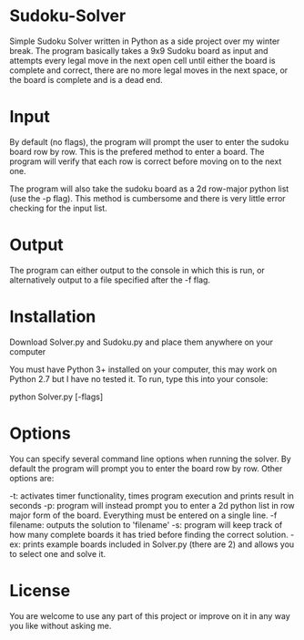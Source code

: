 Sudoku-Solver
=============

Simple Sudoku Solver written in Python as a side project over my winter break.
The program basically takes a 9x9 Sudoku board as input and attempts every legal move in the next open cell until either the board is complete and correct, there are no more legal moves in the next space, or the board is complete and is a dead end.

Input
=====

By default (no flags), the program will prompt the user to enter the sudoku board row by row. This is the prefered method to enter a board. The program will verify that each row is correct before moving on to the next one.

The program will also take the sudoku board as a 2d row-major python list (use the -p flag). This method is cumbersome and there is very little error checking for the input list.

Output
======

The program can either output to the console in which this is run, or alternatively output to a file specified after the -f flag.

Installation
============
Download Solver.py and Sudoku.py and place them anywhere on your computer

You must have Python 3+ installed on your computer, this may work on Python 2.7 but I have no tested it.
To run, type this into your console:

python Solver.py [-flags]

Options
=======
You can specify several command line options when running the solver. By default the program will prompt you to enter the board row by row. Other options are:

  -t: activates timer functionality, times program execution and prints result in seconds
  -p: program will instead prompt you to enter a 2d python list in row major form of the board. Everything must be entered on a single line.
  -f filename: outputs the solution to 'filename'
  -s: program will keep track of how many complete boards it has tried before finding the correct solution.
  -ex: prints example boards included in Solver.py (there are 2) and allows you to select one and solve it.
  
License
=======
You are welcome to use any part of this project or improve on it in any way you like without asking me.
